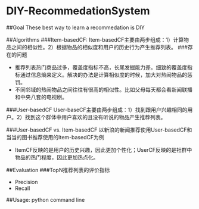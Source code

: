 # DIY-RecommedationSystem
 
##Goal
These best way to learn a recommedation is DIY

##Algorithms
###Item-basedCF:
Item-basedCF主要由两步组成：1）计算物品之间的相似性。2）根据物品的相似度和用户的历史行为产生推荐列表。
###存在的问题
* 推荐列表热门商品过多，覆盖度指标不高，长尾发掘能力差。细致的覆盖度指标通过信息熵来定义。解决的办法是计算相似度的时候，加大对热闹物品的惩罚。
* 不同邻域的热闹物品之间往往有很高的相似性。比如父母每天都会看新闻联播和中央八套的电视剧。



###User-basedCF
User-baseCF主要由两步组成：1）找到跟用户兴趣相同的用户。2）找到这个群体中用户喜欢的且没有听说的物品产生推荐列表。

###User-basedCF vs. Item-basedCF
以新浪的新闻推荐使用User-basedCF和当当的图书推荐使用的Item-basedCF为例
* ItemCF反映的是用户的历史兴趣，因此更加个性化；UserCF反映的是社群中物品的热门程度，因此更加热点化。

##Evaluation
###TopN推荐列表的评价指标
* Precision
* Recall

##Usage:
python command line

